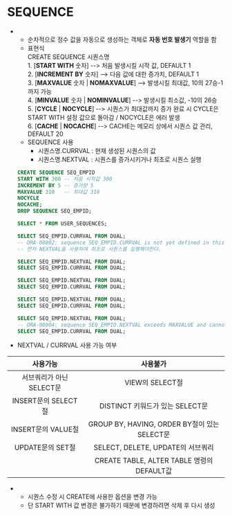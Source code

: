 # SEQUENCE
+ 
  + 순차적으로 정수 값을 자동으로 생성하는 객체로 **자동 번호 발생기** 역할을 함
  + 표현식  
  CREATE SEQUENCE 시퀀스명  
  1\. [**START WITH** 숫자] --> 처음 발생시킬 시작 값, DEFAULT 1  
  2\. [**INCREMENT BY** 숫자] --> 다음 값에 대한 증가치, DEFAULT 1  
  3\. [**MAXVALUE** 숫자 | **NOMAXVALUE**] --> 발생시킬 최대값, 10의 27승-1 까지 가능  
  4\. [**MINVALUE** 숫자 | **NOMINVALUE**] --> 발생시킬 최소값, -10의 26승  
  5\. [**CYCLE** | **NOCYCLE**] --> 시퀀스가 최대값까지 증가 완료 시 CYCLE은 START WITH 설정 값으로 돌아감 / NOCYCLE은 에러 발생  
  6\. [**CACHE** | **NOCACHE**] --> CACHE는 메모리 상에서 시퀀스 값 관리, DEFAULT 20
  + SEQUENCE 사용
    + 시퀀스명.CURRVAL : 현재 생성된 시퀀스의 값
    + 시퀀스명.NEXTVAL : 시퀀스를 증가시키거나 최초로 시퀀스 실행
  >
  ```SQL
  CREATE SEQUENCE SEQ_EMPID
  START WITH 300 -- 처음 시작값 300
  INCREMENT BY 5 -- 증가량 5
  MAXVALUE 310   -- 최대값 310
  NOCYCLE
  NOCACHE; 
  DROP SEQUENCE SEQ_EMPID;

  SELECT * FROM USER_SEQUENCES;
  
  SELECT SEQ_EMPID.CURRVAL FROM DUAL;
  -- ORA-08002: sequence SEQ_EMPID.CURRVAL is not yet defined in this session
  -- 먼저 NEXTVAL을 사용하여 최초로 시퀀스를 실행해야한다.

  SELECT SEQ_EMPID.NEXTVAL FROM DUAL;
  SELECT SEQ_EMPID.CURRVAL FROM DUAL;

  SELECT SEQ_EMPID.NEXTVAL FROM DUAL;
  SELECT SEQ_EMPID.CURRVAL FROM DUAL;

  SELECT SEQ_EMPID.NEXTVAL FROM DUAL;
  SELECT SEQ_EMPID.CURRVAL FROM DUAL;

  SELECT SEQ_EMPID.NEXTVAL FROM DUAL;
  -- ORA-08004: sequence SEQ_EMPID.NEXTVAL exceeds MAXVALUE and cannot be instantiated
  SELECT SEQ_EMPID.CURRVAL FROM DUAL;
  ```
+ NEXTVAL / CURRVAL 사용 가능 여부  

|사용가능|사용불가|
|:-----:|:-----:|
|서브쿼리가 아닌 SELECT문|VIEW의 SELECT절|
|INSERT문의 SELECT절|DISTINCT 키워드가 있는 SELECT문|
|INSERT문의 VALUE절|GROUP BY, HAVING, ORDER BY절이 있는 SELECT문|
|UPDATE문의 SET절|SELECT, DELETE, UPDATE의 서브쿼리|
||CREATE TABLE, ALTER TABLE 명령의 DEFAULT값|

+
  + 시퀀스 수정 시 CREATE에 사용한 옵션을 변경 가능
  + 단 START WITH 값 변경은 불가하기 때문에 변경하려면 삭제 후 다시 생성
